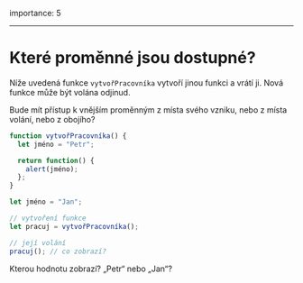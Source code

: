 importance: 5

---

# Které proměnné jsou dostupné?

Níže uvedená funkce `vytvořPracovníka` vytvoří jinou funkci a vrátí ji. Nová funkce může být volána odjinud.

Bude mít přístup k vnějším proměnným z místa svého vzniku, nebo z místa volání, nebo z obojího?

```js
function vytvořPracovníka() {
  let jméno = "Petr";

  return function() {
    alert(jméno);
  };
}

let jméno = "Jan";

// vytvoření funkce
let pracuj = vytvořPracovníka();

// její volání
pracuj(); // co zobrazí?
```

Kterou hodnotu zobrazí? „Petr“ nebo „Jan“?
